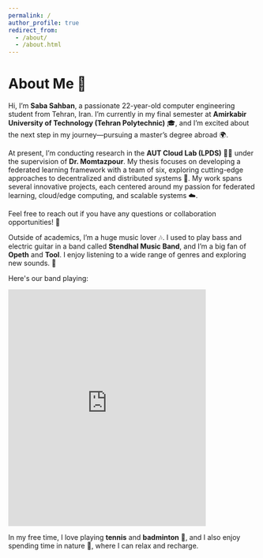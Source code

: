 ```yaml
---
permalink: /
author_profile: true
redirect_from: 
  - /about/
  - /about.html
---
```


# About Me 👋

Hi, I’m **Saba Sahban**, a passionate 22-year-old computer engineering student from Tehran, Iran. I’m currently in my final semester at **Amirkabir University of Technology (Tehran Polytechnic)** 🎓, and I’m excited about the next step in my journey—pursuing a master’s degree abroad 🌍.

At present, I’m conducting research in the **AUT Cloud Lab (LPDS)** 🧑‍💻 under the supervision of **Dr. Momtazpour**. My thesis focuses on developing a federated learning framework with a team of six, exploring cutting-edge approaches to decentralized and distributed systems 🚀. My work spans several innovative projects, each centered around my passion for federated learning, cloud/edge computing, and scalable systems ☁️.

Feel free to reach out if you have any questions or collaboration opportunities! 🤝

Outside of academics, I’m a huge music lover 🎶. I used to play bass and electric guitar in a band called **Stendhal Music Band**, and I’m a big fan of **Opeth** and **Tool**. I enjoy listening to a wide range of genres and exploring new sounds. 🎸

Here's our band playing:

<iframe src="https://www.instagram.com/tv/CZ3yOlalWcn/embed" width="400" height="480" frameborder="0" allowfullscreen></iframe>

In my free time, I love playing **tennis** and **badminton** 🏸, and I also enjoy spending time in nature 🌿, where I can relax and recharge.




